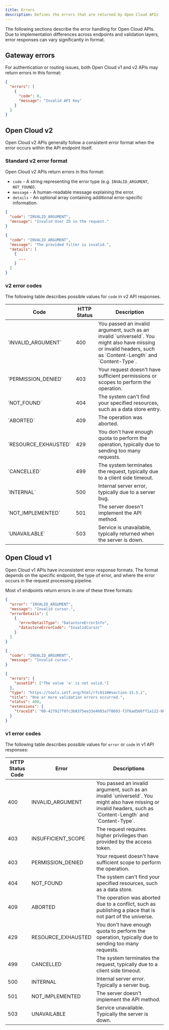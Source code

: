 ```yaml
---
title: Errors
description: Defines the errors that are returned by Open Cloud APIs
---
```


The following sections describe the error handling for Open Cloud APIs. Due to implementation differences across endpoints and validation layers, error responses can vary significantly in format.

## Gateway errors

For authentication or routing issues, both Open Cloud v1 and v2 APIs may return errors in this format:

```json title="Example gateway error"
{
  "errors": [
    {
      "code": 0,
      "message": "Invalid API Key"
    }
  ]
}
```

## Open Cloud v2

Open Cloud v2 APIs generally follow a consistent error format when the error occurs within the API endpoint itself.

### Standard v2 error format

Open Cloud v2 APIs return errors in this format:

- `code` - A string representing the error type (e.g. `INVALID_ARGUMENT`, `NOT_FOUND`).
- `message` - A human-readable message explaining the error.
- `details` - An optional array containing additional error-specific information.

```json title="Example v2 error"
{
  "code": "INVALID_ARGUMENT",
  "message": "Invalid User ID in the request."
}
```

```json title="Example v2 error with details"
{
  "code": "INVALID_ARGUMENT",
  "message": "The provided filter is invalid.",
  "details": [
    {
      ...
    }
  ]
}
```

### v2 error codes

The following table describes possible values for `code` in v2 API responses.

<table>
  <thead>
    <tr>
      <th>Code</th>
      <th>HTTP Status</th>
      <th>Description</th>
    </tr>
  </thead>
  <tbody>
    <tr>
      <td>`INVALID_ARGUMENT`</td>
      <td>400</td>
      <td>You passed an invalid argument, such as an invalid `universeId`. You might also have missing or invalid headers, such as `Content-Length` and `Content-Type`.</td>
    </tr>
    <tr>
      <td>`PERMISSION_DENIED`</td>
      <td>403</td>
      <td>Your request doesn't have sufficient permissions or scopes to perform the operation.</td>
    </tr>
    <tr>
      <td>`NOT_FOUND`</td>
      <td>404</td>
      <td>The system can't find your specified resources, such as a data store entry.</td>
    </tr>
    <tr>
      <td>`ABORTED`</td>
      <td>409</td>
      <td>The operation was aborted.</td>
    </tr>
    <tr>
      <td>`RESOURCE_EXHAUSTED`</td>
      <td>429</td>
      <td>You don't have enough quota to perform the operation, typically due to sending too many requests.</td>
    </tr>
    <tr>
      <td>`CANCELLED`</td>
      <td>499</td>
      <td>The system terminates the request, typically due to a client side timeout.</td>
    </tr>
    <tr>
      <td>`INTERNAL`</td>
      <td>500</td>
      <td>Internal server error, typically due to a server bug.</td>
    </tr>
    <tr>
      <td>`NOT_IMPLEMENTED`</td>
      <td>501</td>
      <td>The server doesn't implement the API method.</td>
    </tr>
    <tr>
      <td>`UNAVAILABLE`</td>
      <td>503</td>
      <td>Service is unavailable, typically returned when the server is down.</td>
    </tr>
  </tbody>
</table>

## Open Cloud v1

Open Cloud v1 APIs have inconsistent error response formats. The format depends on the specific endpoint, the type of error, and where the error occurs in the request processing pipeline.

Most v1 endpoints return errors in one of these three formats:

```json title="Example v1 error with error field"
{
  "error": "INVALID_ARGUMENT",
  "message": "Invalid cursor.",
  "errorDetails": [
    {
      "errorDetailType": "DatastoreErrorInfo",
      "datastoreErrorCode": "InvalidCursor"
    }
  ]
}
```

```json title="Example v1 error with code field"
{
  "code": "INVALID_ARGUMENT",
  "message": "Invalid cursor."
}
```

```json title="Example v1 detailed validation error"
{
  "errors": {
    "assetId": ["The value 'a' is not valid."]
  },
  "type": "https://tools.ietf.org/html/rfc9110#section-15.5.1",
  "title": "One or more validation errors occurred.",
  "status": 400,
  "extensions": {
    "traceId": "00-427917f0fc3b8375ee33e4603a7f0693-f3f6ad560ff1a122-00"
  }
}
```

### v1 error codes

The following table describes possible values for `error` or `code` in v1 API responses:

<table>
  <thead>
    <tr>
      <th>HTTP Status Code</th>
      <th>Error</th>
      <th>Descriptions</th>
    </tr>
  </thead>
  <tbody>
    <tr>
      <td>400</td>
      <td>INVALID_ARGUMENT</td>
      <td>You passed an invalid argument, such as an invalid `universeId`. You might also have missing or invalid headers, such as `Content-Length` and `Content-Type`.</td>
    </tr>
    <tr>
      <td>403</td>
      <td>INSUFFICIENT_SCOPE</td>
      <td>The request requires higher privileges than provided by the access token.</td>
    </tr>
    <tr>
      <td>403</td>
      <td>PERMISSION_DENIED</td>
      <td>Your request doesn't have sufficient scope to perform the operation.</td>
    </tr>
    <tr>
      <td>404</td>
      <td>NOT_FOUND</td>
      <td>The system can't find your specified resources, such as a data store.</td>
    </tr>
    <tr>
      <td>409</td>
      <td>ABORTED</td>
      <td>The operation was aborted due to a conflict, such as publishing a place that is not part of the universe.</td>
    </tr>
    <tr>
      <td>429</td>
      <td>RESOURCE_EXHAUSTED</td>
      <td>You don't have enough quota to perform the operation, typically due to sending too many requests.</td>
    </tr>
    <tr>
      <td>499</td>
      <td>CANCELLED</td>
      <td>The system terminates the request, typically due to a client side timeout.</td>
    </tr>
    <tr>
      <td>500</td>
      <td>INTERNAL</td>
      <td>Internal server error. Typically a server bug.</td>
    </tr>
    <tr>
      <td>501</td>
      <td>NOT_IMPLEMENTED</td>
      <td>The server doesn't implement the API method.</td>
    </tr>
    <tr>
      <td>503</td>
      <td>UNAVAILABLE</td>
      <td>Service unavailable. Typically the server is down.</td>
    </tr>
  </tbody>
</table>
